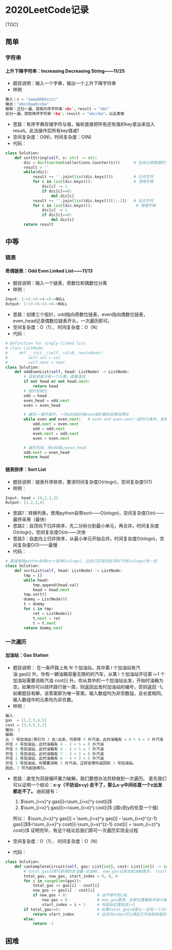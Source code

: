 # 2020LeetCode记录

[TOC]

## 简单

### 字符串

#### 上升下降字符串：Increasing Decreasing String——11/25

- 题目说明：输入一个字串，输出一个上升下降字符串
- 样例
```c
输入：s = "aaaabbbbcccc"
输出："abccbaabccba"
解释：正扫一遍，提取升序字符串'abc'，result = "abc"
反扫一遍，提取降序字符串'cba'，result = "abccba"，以此类推
```
- 思路：有序字典存储字符与值，每轮直接把所有还有值的key拿出来加入result。此法操作后所有key值减1
- 空间复杂度：O(N)，时间复杂度：O(N)
- 代码：
```python
class Solution:
    def sortString(self, s: str) -> str:
        dic = dict(sorted(collections.Counter(s)))      # 生成记录数据的字典（有序）
        result = ''
        while(dic):
            result += ''.join(list(dic.keys()))         # 正向字符
            for c in list(dic.keys()):                  # 清理字典
                dic[c] -= 1
                if dic[c]==0:
                    del dic[c]
            result += ''.join(list(dic.keys())[::-1])   # 反向字符
            for c in list(dic.keys()):                   # 清理字典
                dic[c] -= 1
                if dic[c]==0:
                    del dic[c]
        return result
```

## 中等

### 链表

#### 奇偶链表：Odd Even Linked List——11/13

- 题目说明：输入一个链表，奇数位和偶数位分离
- 样例：
```c
Input: 1->2->3->4->5->NULL
Output: 1->3->5->2->4->NULL
```
- 思路：创建三个指针，odd指向奇数位链表，even指向偶数位链表，even_head记录偶数位链表开头，一次遍历即可。
- 空间复杂度：O（1）， 时间复杂度：O（N）
- 代码：
```python
# Definition for singly-linked list.
# class ListNode:
#     def __init__(self, val=0, next=None):
#         self.val = val
#         self.next = next
class Solution:
    def oddEvenList(self, head: ListNode) -> ListNode:
        # 没有或者只有一个元素，直接返回
        if not head or not head.next:
            return head
        # 指针初始化
        odd = head
        even_head = odd.next
        even = even_head

        # 遍历——循环展开，一次odd指针和even指针都向后移动两位
        while even and even.next:   # even and even.next一起作为条件，如果even==none，不会执行even.next
            odd.next = even.next
            odd = odd.next
            even.next = odd.next
            even = even.next

        # 遍历完成，将odd接上even_head
        odd.next = even_head
        return head
```

#### 链表排序：Sort List

- 题目说明：链表升序排序，要求时间复杂度O(nlogn)，空间复杂度O(1)
- 样例：
```c
Input: head = [4,2,1,3]
Output: [1,2,3,4]
```
- 思路1：转换列表，使用python自带sort——O(nlogn)，空间复杂度O(n)——最终采用（最快）
- 思路2：自顶向下归并排序，先二分拆分到最小单元，再合并。时间复杂度O(nlogn)，空间复杂度O(n)——次快
- 思路3：自底向上归并排序，从最小单元开始合并。时间复杂度O(nlogn)，空间复杂度O(1)——最慢
- 代码：
```python
# 直接使用python自带sort排序O(nlogn)，比自己实现的自顶向下的O(nlogn)快一些
class Solution:
    def sortList(self, head: ListNode) -> ListNode:
        tmp = []
        while head:
            tmp.append(head.val)
            head = head.next
        tmp.sort()
        dummy = ListNode(0)
        t = dummy
        for i in tmp:
            ret = ListNode(i)
            t.next = ret
            t = t.next
        return dummy.next
```

### 一次遍历

#### 加油站：Gas Station

- 题目说明：
在一条环路上有 N 个加油站，其中第 i 个加油站有汽油 gas[i] 升。你有一辆油箱容量无限的的汽车，从第 i 个加油站开往第 i+1 个加油站需要消耗汽油 cost[i] 升。你从其中的一个加油站出发，开始时油箱为空。如果你可以绕环路行驶一周，则返回出发时加油站的编号，否则返回 -1。
如果题目有解，该答案即为唯一答案。输入数组均为非空数组，且长度相同。输入数组中的元素均为非负数。
- 样例：
```c
输入: 
gas  = [1,2,3,4,5]
cost = [3,4,5,1,2]
输出: 3
解释:
从 3 号加油站(索引为 3 处)出发，可获得 4 升汽油。此时油箱有 = 0 + 4 = 4 升汽油
开往 4 号加油站，此时油箱有 4 - 1 + 5 = 8 升汽油
开往 0 号加油站，此时油箱有 8 - 2 + 1 = 7 升汽油
开往 1 号加油站，此时油箱有 7 - 3 + 2 = 6 升汽油
开往 2 号加油站，此时油箱有 6 - 4 + 3 = 5 升汽油
开往 3 号加油站，你需要消耗 5 升汽油，正好足够你返回到 3 号加油站。
因此，3 可为起始索引。
```
- 思路：直觉为双层循环暴力破解。我们要想办法剪枝做到一次遍历。
首先我们可以证明一个结论：**x-y（不妨设x<y) 走不了，那么x-y中间任意一个z出发都走不了。**
由前提有：
    1. $\sum_{i=x}^y gas[i]<\sum_{i=x}^y cost[i]$
    2. $\sum_{i=x}^j gas[i]>=\sum_{i=x}^j cost[i]$  (j取x到y的任意一个值)

    所以：
    $\sum_{i=z}^y gas[i] = \sum_{i=x}^y gas[i] - \sum_{i=x}^{z-1} gas[i]$$<\sum_{i=x}^y cost[i]-\sum_{i=x}^{z-1} cost[i] = \sum_{i=z}^y cost[i]$
    证明完毕，有这个结论后我们即可一次遍历实现全过程
- 空间复杂度：O（1）， 时间复杂度：O（N）
- 代码：
```python
class Solution:
    def canCompleteCircuit(self, gas: List[int], cost: List[int]) -> int:
        # total_gas记录可获得的总油量-总油耗， now_gas记录当前油耗情况， start_index记录出发位置
        total_gas, now_gas, start_index = 0, 0, 0
        for i in range(len(gas)):
            total_gas += gas[i] - cost[i]
            now_gas += gas[i] - cost[i]
            if now_gas < 0:             # 油不够开到i站
                now_gas = 0             # now_gas置零，在新位置重新开始计算油耗情况
                start_index = i + 1     # 将起始位置改成i+1
        if total_gas>=0:                # 如果total_gas>0那么一定有一个点可以环行一周
            return start_index          # 此处的index可以满足它开始到结尾的now_gas判断，那么必定为所需答案
        else:
            return -1
```

## 困难


